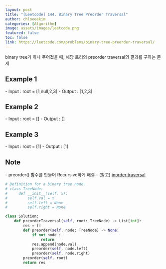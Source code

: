 ```yaml
---
layout: post
title: "[Leetcode] 144. Binary Tree Preorder Traversal"
author: chloeeekim
categories: [Algorithm]
image: assets/images/leetcode.png
featured: false
toc: false
link: https://leetcode.com/problems/binary-tree-preorder-traversal/
---
```


binary tree가 하나 주어졌을 때, 해당 트리의 preorder traversal의 결과를 구하는 문제

<h2>Example 1</h2>
- Input : root = [1,null,2,3]
- Output : [1,2,3]

<h2>Example 2</h2>
- Input : root = []
- Output : []

<h2>Example 3</h2>
- Input : root = [1]
- Output : [1]

<h2>Note</h2>
- preorder() 함수를 만들어 Recursive하게 해결
- (참고) <a href="https://chloeeekim.github.io/binary-tree-inorder-traversal/" target="_blank">inorder traversal</a>

```python
# Definition for a binary tree node.
# class TreeNode:
#     def __init__(self, x):
#         self.val = x
#         self.left = None
#         self.right = None

class Solution:
    def preorderTraversal(self, root: TreeNode) -> List[int]:
        res = []
        def preorder(self, node: TreeNode) -> None:
            if not node :
                return            
            res.append(node.val)
            preorder(self, node.left)
            preorder(self, node.right)
        preorder(self, root)
        return res
```
